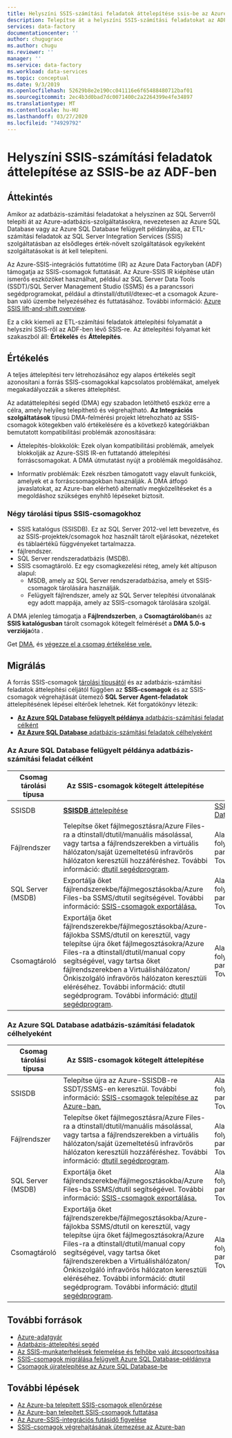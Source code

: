 ```yaml
---
title: Helyszíni SSIS-számítási feladatok áttelepítése ssis-be az Azure Data Factoryban
description: Telepítse át a helyszíni SSIS-számítási feladatokat az ADF-ben található SSIS-be.
services: data-factory
documentationcenter: ''
author: chugugrace
ms.author: chugu
ms.reviewer: ''
manager: ''
ms.service: data-factory
ms.workload: data-services
ms.topic: conceptual
ms.date: 9/3/2019
ms.openlocfilehash: 52629b8e2e190cc041116e6f65488480712baf01
ms.sourcegitcommit: 2ec4b3d0bad7dc0071400c2a2264399e4fe34897
ms.translationtype: MT
ms.contentlocale: hu-HU
ms.lasthandoff: 03/27/2020
ms.locfileid: "74929792"
---
```

# <a name="migrate-on-premises-ssis-workloads-to-ssis-in-adf"></a>Helyszíni SSIS-számítási feladatok áttelepítése az SSIS-be az ADF-ben

## <a name="overview"></a>Áttekintés

Amikor az adatbázis-számítási feladatokat a helyszínen az SQL Serverről telepíti át az Azure-adatbázis-szolgáltatásokra, nevezetesen az Azure SQL Database vagy az Azure SQL Database felügyelt példányába, az ETL-számítási feladatok az SQL Server Integration Services (SSIS) szolgáltatásban az elsődleges érték-növelt szolgáltatások egyikeként szolgáltatásokat is át kell telepíteni.

Az Azure-SSIS-integrációs futtatótime (IR) az Azure Data Factoryban (ADF) támogatja az SSIS-csomagok futtatását. Az Azure-SSIS IR kiépítése után ismerős eszközöket használhat, például az SQL Server Data Tools (SSDT)/SQL Server Management Studio (SSMS) és a parancssori segédprogramokat, például a dtinstall/dtutil/dtexec-et a csomagok Azure-ban való üzembe helyezéséhez és futtatásához. További információ: [Azure SSIS lift-and-shift overview](https://docs.microsoft.com/sql/integration-services/lift-shift/ssis-azure-lift-shift-ssis-packages-overview).

Ez a cikk kiemeli az ETL-számítási feladatok áttelepítési folyamatát a helyszíni SSIS-ről az ADF-ben lévő SSIS-re. Az áttelepítési folyamat két szakaszból áll: **Értékelés** és **Áttelepítés**.

## <a name="assessment"></a>Értékelés

A teljes áttelepítési terv létrehozásához egy alapos értékelés segít azonosítani a forrás SSIS-csomagokkal kapcsolatos problémákat, amelyek megakadályozzák a sikeres áttelepítést.

Az adatáttelepítési segéd (DMA) egy szabadon letölthető eszköz erre a célra, amely helyileg telepíthető és végrehajtható. **Az Integrációs szolgáltatások** típusú DMA-felmérési projekt létrehozható az SSIS-csomagok kötegekben való értékelésére és a következő kategóriákban bemutatott kompatibilitási problémák azonosítására:

- Áttelepítés-blokkolók: Ezek olyan kompatibilitási problémák, amelyek blokkolják az Azure-SSIS IR-en futtatandó áttelepítési forráscsomagokat. A DMA útmutatást nyújt a problémák megoldásához.

- Informatív problémák: Ezek részben támogatott vagy elavult funkciók, amelyek et a forráscsomagokban használják. A DMA átfogó javaslatokat, az Azure-ban elérhető alternatív megközelítéseket és a megoldáshoz szükséges enyhítő lépéseket biztosít.

### <a name="four-storage-types-for-ssis-packages"></a>Négy tárolási típus SSIS-csomagokhoz

- SSIS katalógus (SSISDB). Ez az SQL Server 2012-vel lett bevezetve, és az SSIS-projektek/csomagok hoz használt tárolt eljárásokat, nézeteket és táblaértékű függvényeket tartalmazza.
- fájlrendszer.
- SQL Server rendszeradatbázis (MSDB).
- SSIS csomagtároló. Ez egy csomagkezelési réteg, amely két altípuson alapul:
  - MSDB, amely az SQL Server rendszeradatbázisa, amely et SSIS-csomagok tárolására használják.
  - Felügyelt fájlrendszer, amely az SQL Server telepítési útvonalának egy adott mappája, amely az SSIS-csomagok tárolására szolgál.

A DMA jelenleg támogatja a **Fájlrendszerben**, a **Csomagtárolóban**és az **SSIS katalógusban** tárolt csomagok kötegelt felmérését a **DMA 5.0-s verziója**óta .

Get [DMA](https://docs.microsoft.com/sql/dma/dma-overview), és [végezze el a csomag értékelése vele.](https://docs.microsoft.com/sql/dma/dma-assess-ssis)

## <a name="migration"></a>Migrálás

A forrás SSIS-csomagok [tárolási típusától](#four-storage-types-for-ssis-packages) és az adatbázis-számítási feladatok áttelepítési céljától függően az **SSIS-csomagok** és az SSIS-csomagok végrehajtását ütemező **SQL Server Agent-feladatok** áttelepítésének lépései eltérőek lehetnek. Két forgatókönyv létezik:

- [**Az Azure SQL Database felügyelt példánya** adatbázis-számítási feladat célként](#azure-sql-database-managed-instance-as-database-workload-destination)
- [**Az Azure SQL Database** adatbázis-számítási feladatok célhelyeként](#azure-sql-database-as-database-workload-destination)

### <a name="azure-sql-database-managed-instance-as-database-workload-destination"></a>**Az Azure SQL Database felügyelt példánya** adatbázis-számítási feladat célként

| **Csomag tárolási típusa** |Az SSIS-csomagok kötegelt áttelepítése|Az SSIS-feladatok kötegelt áttelepítése|
|-|-|-|
|SSISDB|[**SSISDB** áttelepítése](scenario-ssis-migration-ssisdb-mi.md)|[SSIS-feladatok áttelepítése az Azure SQL Database felügyelt példányügynökébe](scenario-ssis-migration-ssisdb-mi.md#ssis-jobs-to-azure-sql-database-managed-instance-agent)|
|Fájlrendszer|Telepítse őket fájlmegosztásra/Azure Files-ra a dtinstall/dtutil/manuális másolással, vagy tartsa a fájlrendszerekben a virtuális hálózaton/saját üzemeltetésű infravörös hálózaton keresztüli hozzáféréshez. További információ: [dtutil segédprogram](https://docs.microsoft.com/sql/integration-services/dtutil-utility).|Alakítsa át őket ADF-folyamatokká/tevékenységekké/eseményindítókká parancsfájlok/SSMS/ADF portál on keresztül. További információ: [SSMS scheduling feature](https://docs.microsoft.com/sql/integration-services/lift-shift/ssis-azure-schedule-packages-ssms).|
|SQL Server (MSDB)|Exportálja őket fájlrendszerekbe/fájlmegosztásokba/Azure Files-ba SSMS/dtutil segítségével. További információ: [SSIS-csomagok exportálása.](https://docs.microsoft.com/sql/integration-services/import-and-export-packages-ssis-service)|Alakítsa át őket ADF-folyamatokká/tevékenységekké/eseményindítókká parancsfájlok/SSMS/ADF portál on keresztül. További információ: [SSMS scheduling feature](https://docs.microsoft.com/sql/integration-services/lift-shift/ssis-azure-schedule-packages-ssms).|
|Csomagtároló|Exportálja őket fájlrendszerekbe/fájlmegosztásokba/Azure-fájlokba SSMS/dtutil on keresztül, vagy telepítse újra őket fájlmegosztásokra/Azure Files-ra a dtinstall/dtutil/manual copy segítségével, vagy tartsa őket fájlrendszerekben a Virtuálishálózaton/Önkiszolgáló infravörös hálózaton keresztüli eléréséhez. További információ: dtutil segédprogram. További információ: [dtutil segédprogram](https://docs.microsoft.com/sql/integration-services/dtutil-utility).|Alakítsa át őket ADF-folyamatokká/tevékenységekké/eseményindítókká parancsfájlok/SSMS/ADF portál on keresztül. További információ: [SSMS scheduling feature](https://docs.microsoft.com/sql/integration-services/lift-shift/ssis-azure-schedule-packages-ssms).|

### <a name="azure-sql-database-as-database-workload-destination"></a>**Az Azure SQL Database** adatbázis-számítási feladatok célhelyeként

| **Csomag tárolási típusa** |Az SSIS-csomagok kötegelt áttelepítése|Kötegelt áttelepítési feladatok|
|-|-|-|
|SSISDB|Telepítse újra az Azure-SSISDB-re SSDT/SSMS-en keresztül. További információ: [SSIS-csomagok telepítése az Azure-ban.](https://docs.microsoft.com/sql/integration-services/lift-shift/ssis-azure-deploy-run-monitor-tutorial)|Alakítsa át őket ADF-folyamatokká/tevékenységekké/eseményindítókká parancsfájlok/SSMS/ADF portál on keresztül. További információ: [SSMS scheduling feature](https://docs.microsoft.com/sql/integration-services/lift-shift/ssis-azure-schedule-packages-ssms).|
|Fájlrendszer|Telepítse őket fájlmegosztásra/Azure Files-ra a dtinstall/dtutil/manuális másolással, vagy tartsa a fájlrendszerekben a virtuális hálózaton/saját üzemeltetésű infravörös hálózaton keresztüli hozzáféréshez. További információ: [dtutil segédprogram](https://docs.microsoft.com/sql/integration-services/dtutil-utility).|Alakítsa át őket ADF-folyamatokká/tevékenységekké/eseményindítókká parancsfájlok/SSMS/ADF portál on keresztül. További információ: [SSMS scheduling feature](https://docs.microsoft.com/sql/integration-services/lift-shift/ssis-azure-schedule-packages-ssms).|
|SQL Server (MSDB)|Exportálja őket fájlrendszerekbe/fájlmegosztásokba/Azure Files-ba SSMS/dtutil segítségével. További információ: [SSIS-csomagok exportálása.](https://docs.microsoft.com/sql/integration-services/import-and-export-packages-ssis-service)|Alakítsa át őket ADF-folyamatokká/tevékenységekké/eseményindítókká parancsfájlok/SSMS/ADF portál on keresztül. További információ: [SSMS scheduling feature](https://docs.microsoft.com/sql/integration-services/lift-shift/ssis-azure-schedule-packages-ssms).|
|Csomagtároló|Exportálja őket fájlrendszerekbe/fájlmegosztásokba/Azure-fájlokba SSMS/dtutil on keresztül, vagy telepítse újra őket fájlmegosztásokra/Azure Files-ra a dtinstall/dtutil/manual copy segítségével, vagy tartsa őket fájlrendszerekben a Virtuálishálózaton/Önkiszolgáló infravörös hálózaton keresztüli eléréséhez. További információ: dtutil segédprogram. További információ: [dtutil segédprogram](https://docs.microsoft.com/sql/integration-services/dtutil-utility).|Alakítsa át őket ADF-folyamatokká/tevékenységekké/eseményindítókká parancsfájlok/SSMS/ADF portál on keresztül. További információ: [SSMS scheduling feature](https://docs.microsoft.com/sql/integration-services/lift-shift/ssis-azure-schedule-packages-ssms).|

## <a name="additional-resources"></a>További források

- [Azure-adatgyár](https://docs.microsoft.com/azure/data-factory/introduction)
- [Adatbázis-áttelepítési segéd](https://docs.microsoft.com/sql/dma/dma-overview)
- [Az SSIS-munkaterhelések felemelése és felhőbe való átcsoportosítása](https://docs.microsoft.com/sql/integration-services/lift-shift/ssis-azure-lift-shift-ssis-packages-overview?view=sql-server-2017)
- [SSIS-csomagok migrálása felügyelt Azure SQL Database-példányra](https://docs.microsoft.com/azure/dms/how-to-migrate-ssis-packages-managed-instance)
- [Csomagok újratelepítése az Azure SQL Database-be](https://docs.microsoft.com/azure/dms/how-to-migrate-ssis-packages)

## <a name="next-steps"></a>További lépések

- [Az Azure-ba telepített SSIS-csomagok ellenőrzése](https://docs.microsoft.com/sql/integration-services/lift-shift/ssis-azure-validate-packages)
- [Az Azure-ban telepített SSIS-csomagok futtatása](https://docs.microsoft.com/sql/integration-services/lift-shift/ssis-azure-run-packages)
- [Az Azure-SSIS-integrációs futásidő figyelése](https://docs.microsoft.com/azure/data-factory/monitor-integration-runtime#azure-ssis-integration-runtime)
- [SSIS-csomagok végrehajtásának ütemezése az Azure-ban](https://docs.microsoft.com/sql/integration-services/lift-shift/ssis-azure-schedule-packages)
